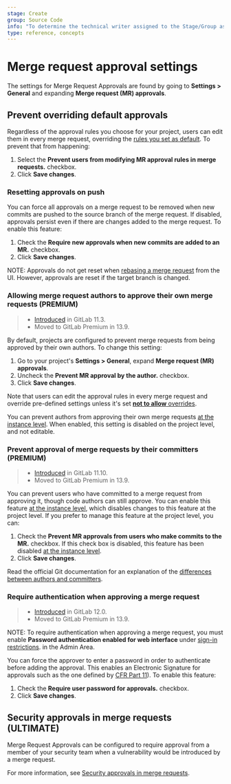 ```yaml
---
stage: Create
group: Source Code
info: "To determine the technical writer assigned to the Stage/Group associated with this page, see https://about.gitlab.com/handbook/engineering/ux/technical-writing/#assignments"
type: reference, concepts
---
```


# Merge request approval settings

The settings for Merge Request Approvals are found by going to
**Settings > General** and expanding **Merge request (MR) approvals**.

## Prevent overriding default approvals

Regardless of the approval rules you choose for your project, users can edit them in every merge
request, overriding the [rules you set as default](rules.md#adding--editing-a-default-approval-rule).
To prevent that from happening:

1. Select the **Prevent users from modifying MR approval rules in merge requests.** checkbox.
1. Click **Save changes**.

### Resetting approvals on push

You can force all approvals on a merge request to be removed when new commits are
pushed to the source branch of the merge request. If disabled, approvals persist
even if there are changes added to the merge request. To enable this feature:

1. Check the **Require new approvals when new commits are added to an MR.**
   checkbox.
1. Click **Save changes**.

NOTE:
Approvals do not get reset when [rebasing a merge request](../fast_forward_merge.md)
from the UI. However, approvals are reset if the target branch is changed.

### Allowing merge request authors to approve their own merge requests **(PREMIUM)**

> - [Introduced](https://gitlab.com/gitlab-org/gitlab/-/issues/3349) in GitLab 11.3.
> - Moved to GitLab Premium in 13.9.

By default, projects are configured to prevent merge requests from being approved by
their own authors. To change this setting:

1. Go to your project's **Settings > General**, expand **Merge request (MR) approvals**.
1. Uncheck the **Prevent MR approval by the author.** checkbox.
1. Click **Save changes**.

Note that users can edit the approval rules in every merge request and override pre-defined settings unless it's set [**not to allow** overrides](#prevent-overriding-default-approvals).

You can prevent authors from approving their own merge requests
[at the instance level](../../../admin_area/merge_requests_approvals.md). When enabled,
this setting is disabled on the project level, and not editable.

### Prevent approval of merge requests by their committers **(PREMIUM)**

> - [Introduced](https://gitlab.com/gitlab-org/gitlab/-/issues/10441) in GitLab 11.10.
> - Moved to GitLab Premium in 13.9.

You can prevent users who have committed to a merge request from approving it,
though code authors can still approve. You can enable this feature
[at the instance level](../../../admin_area/merge_requests_approvals.md), which
disables changes to this feature at the project level. If you prefer to manage
this feature at the project level, you can:

1. Check the **Prevent MR approvals from users who make commits to the MR.** checkbox.
   If this check box is disabled, this feature has been disabled
   [at the instance level](../../../admin_area/merge_requests_approvals.md).
1. Click **Save changes**.

Read the official Git documentation for an explanation of the
[differences between authors and committers](https://git-scm.com/book/en/v2/Git-Basics-Viewing-the-Commit-History).

### Require authentication when approving a merge request

> - [Introduced](https://gitlab.com/gitlab-org/gitlab/-/issues/5981) in GitLab 12.0.
> - Moved to GitLab Premium in 13.9.

NOTE:
To require authentication when approving a merge request, you must enable
**Password authentication enabled for web interface** under [sign-in restrictions](../../../admin_area/settings/sign_in_restrictions.md#password-authentication-enabled).
in the Admin Area.

You can force the approver to enter a password in order to authenticate before adding
the approval. This enables an Electronic Signature for approvals such as the one defined
by [CFR Part 11](https://www.accessdata.fda.gov/scripts/cdrh/cfdocs/cfcfr/CFRSearch.cfm?CFRPart=11&showFR=1&subpartNode=21:1.0.1.1.8.3)).
To enable this feature:

1. Check the **Require user password for approvals.** checkbox.
1. Click **Save changes**.

## Security approvals in merge requests **(ULTIMATE)**

Merge Request Approvals can be configured to require approval from a member
of your security team when a vulnerability would be introduced by a merge request.

For more information, see
[Security approvals in merge requests](../../../application_security/index.md#security-approvals-in-merge-requests).
